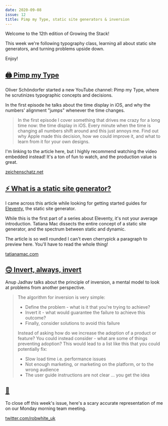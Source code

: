 ```yaml
---
date: 2020-09-08
issue: 12
title: Pimp my Type, static site generators & inversion
---
```


Welcome to the 12th edition of Growing the Stack!

This week we're following typography class, learning all about static site generators, and turning problems upside down.

Enjoy!

## [🖨 Pimp my Type](https://www.zeichenschatz.net/typografie/improving-the-typography-of-the-ios-time-display.html)

Oliver Schöndorfer started a new YouTube channel: Pimp my Type, where he scrutinizes typographic concepts and decisions.

In the first episode he talks about the time display in iOS, and why the numbers' alignment "jumps" whenever the time changes.

> In the first episode I cover something that drives me crazy for a long time now: the time display in iOS. Every minute when the time is changing all numbers shift around and this just annoys me. Find out why Apple made this decision, how we could improve it, and what to learn from it for your own designs.

I'm linking to the article here, but I highly recommend watching the video embedded instead! It's a ton of fun to watch, and the production value is great.

[zeichenschatz.net](https://www.zeichenschatz.net/typografie/improving-the-typography-of-the-ios-time-display.html)

## [⚡️ What is a static site generator?](https://tatianamac.com/posts/beginner-eleventy-tutorial-parti/)

I came across this article while looking for getting started guides for [Eleventy](https://www.11ty.dev), the static site generator.

While this is the first part of a series about Eleventy, it's not your average introduction. Tatiana Mac dissects the entire concept of a static site generator, and the spectrum between static and dynamic.

The article is so well rounded I can't even cherrypick a paragraph to preview here. You'll have to read the whole thing!

[tatianamac.com](https://tatianamac.com/posts/beginner-eleventy-tutorial-parti/)

## [🙃 Invert, always, invert](https://www.anup.io/2020/07/20/invert-always-invert/)

Anup Jadhav talks about the principle of inversion, a mental model to look at problems from another perspective.

> The algorithm for inversion is very simple:
>
> - Define the problem - what is it that  you're trying to achieve?
> - Invert it - what would guarantee the failure to achieve this outcome?
> - Finally, consider solutions to avoid this failure
>
> Instead of asking how do we increase the adoption of a product or feature? You could instead consider - what are some of things preventing adoption? This would lead to a list like this that you could potentially fix:
>
> - Slow load time i.e. performance issues
> - Not enough marketing, or marketing on the platform, or to the wrong audience
> - The user guide instructions are not clear ... you get the idea

## [🦊](https://twitter.com/robwhite_uk/status/1297611672291606533)

To close off this week's issue, here's a scary accurate representation of me on our Monday morning team meeting.

[twitter.com/robwhite_uk](https://twitter.com/robwhite_uk/status/1297611672291606533)
